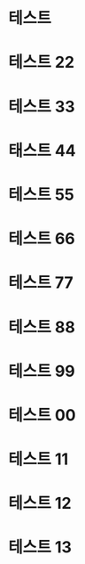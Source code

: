 # 테스트
# 테스트 22
# 테스트 33
# 태스트 44
# 테스트 55
# 테스트 66
# 테스트 77
# 테스트 88
# 테스트 99
# 테스트 00
# 테스트 11
# 테스트 12
# 테스트 13